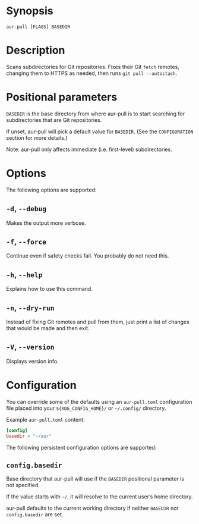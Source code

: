 <!-- markdownlint-configure-file { "MD041": { "level": 1 } } -->

# Synopsis

```shell
aur-pull [FLAGS] BASEDIR
```

# Description

Scans subdirectories for Git repositories. Fixes their Git `fetch`
remotes, changing them to HTTPS as needed, then runs
`git pull --autostash`.

# Positional parameters

`BASEDIR` is the base directory from where aur-pull is to start
searching for subdirectories that are Git repositories.

If unset, aur-pull will pick a default value for `BASEDIR`. (See the
`CONFIGURATION` section for more details.)

Note: aur-pull only affects immediate (i.e. first-level)
subdirectories.

# Options

The following options are supported:

## `-d`, `--debug`

Makes the output more verbose.

## `-f`, `--force`

Continue even if safety checks fail. You probably do not need this.

## `-h`, `--help`

Explains how to use this command.

## `-n`, `--dry-run`

Instead of fixing Git remotes and pull from them, just print a list
of changes that would be made and then exit.

## `-V`, `--version`

Displays version info.

# Configuration

You can override some of the defaults using an `aur-pull.toml`
configuration file placed into your `${XDG_CONFIG_HOME}/` or
`~/.config/` directory.

Example `aur-pull.toml` content:

```toml
[config]
basedir = "~/aur"
```

The following persistent configuration options are supported:

## `config.basedir`

Base directory that aur-pull will use if the `BASEDIR` positional
parameter is not specified.

If the value starts with `~/`, it will resolve to the current user’s
home directory.

aur-pull defaults to the current working directory if neither
`BASEDIR` nor `config.basedir` are set.
